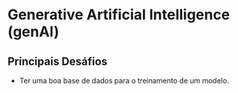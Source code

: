 # Generative Artificial Intelligence (genAI)

## Principais Desáfios

- Ter uma boa base de dados para o treinamento de um modelo.
